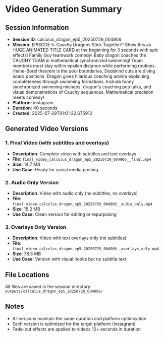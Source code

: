 # Video Generation Summary

## Session Information
- **Session ID**: calculus_dragon_ep5_20250729_004906
- **Mission**: EPISODE 5: Cauchy Dragons Stick Together!! Show this as HUGE ANIMATED TITLE CARD at the beginning for 3 seconds with epic effects! Family Guy teamwork comedy! Baby dragon coaches the CAUCHY TEAM in mathematical synchronized swimming! Team members must stay within epsilon distance while performing routines. Heine-Borel theorem is the pool boundaries, Dedekind cuts are diving board positions. Dragon gives hilarious coaching advice explaining completeness through swimming formations. Include funny synchronized swimming mishaps, dragon's coaching pep talks, and visual demonstrations of Cauchy sequences. Mathematical precision meets comedy!
- **Platform**: instagram
- **Duration**: 40 seconds
- **Created**: 2025-07-29T01:01:32.675912

## Generated Video Versions

### 1. Final Video (with subtitles and overlays)
- **Description**: Complete video with subtitles and text overlays
- **File**: `final_video_calculus_dragon_ep5_20250729_004906__final.mp4`
- **Size**: 14.7 MB
- **Use Case**: Ready for social media posting

### 2. Audio Only Version
- **Description**: Video with audio only (no subtitles, no overlays)
- **File**: `final_video_calculus_dragon_ep5_20250729_004906__audio_only.mp4`
- **Size**: 15.2 MB
- **Use Case**: Clean version for editing or repurposing

### 3. Overlays Only Version
- **Description**: Video with text overlays only (no subtitles)
- **File**: `final_video_calculus_dragon_ep5_20250729_004906__overlays_only.mp4`
- **Size**: 78.3 MB
- **Use Case**: Version with visual hooks but no subtitle text

## File Locations
All files are saved in the session directory: `outputs/calculus_dragon_ep5_20250729_004906/`

## Notes
- All versions maintain the same duration and platform optimization
- Each version is optimized for the target platform (instagram)
- Fade-out effects are applied to videos 10+ seconds in duration

